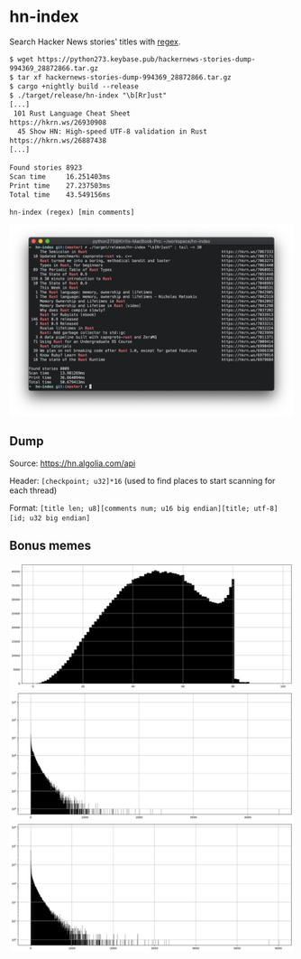# hn-index

Search Hacker News stories' titles with [regex](https://docs.rs/regex/1.5.4/regex/index.html#syntax).

```
$ wget https://python273.keybase.pub/hackernews-stories-dump-994369_28872866.tar.gz
$ tar xf hackernews-stories-dump-994369_28872866.tar.gz
$ cargo +nightly build --release
$ ./target/release/hn-index "\b[Rr]ust"
[...]
 101 Rust Language Cheat Sheet                                                        https://hkrn.ws/26930908
  45 Show HN: High-speed UTF-8 validation in Rust                                     https://hkrn.ws/26887438
[...]

Found stories 8923
Scan time     16.251403ms
Print time    27.237503ms
Total time    43.549156ms
```

`hn-index (regex) [min comments]`

![](./term.png)

## Dump

Source: https://hn.algolia.com/api

Header: `[checkpoint; u32]*16` (used to find places to start scanning for each thread)

Format: `[title len; u8][comments num; u16 big endian][title; utf-8][id; u32 big endian]`

## Bonus memes

![Title length](./hn-titles-plt.png)
![Comments](./hn-comments-plt.png)
![Points](./hn-points-plt.png)
